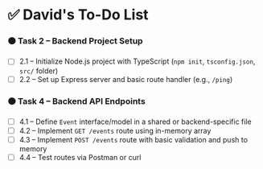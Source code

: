 # ✅ David's To-Do List

### 🟠 Task 2 – Backend Project Setup

- [ ] 2.1 – Initialize Node.js project with TypeScript (`npm init`, `tsconfig.json`, `src/` folder)
- [ ] 2.2 – Set up Express server and basic route handler (e.g., `/ping`)

### 🟠 Task 4 – Backend API Endpoints

- [ ] 4.1 – Define `Event` interface/model in a shared or backend-specific file
- [ ] 4.2 – Implement `GET /events` route using in-memory array
- [ ] 4.3 – Implement `POST /events` route with basic validation and push to memory
- [ ] 4.4 – Test routes via Postman or curl
